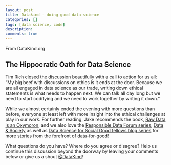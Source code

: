 ```yaml
---
layout: post
title: Datakind - doing good data science
categories: []
tags: [data science, code]
description: 
comments: true
---
```

From DataKind.org
<h2>The Hippocratic Oath for Data Science</h2>
<p>Tim Rich closed the discussion beautifully with a call to action for us all: “My big beef with discussions on ethics is it ends at the door.  Because we are all engaged in data science as our trade, writing down ethical statements is what needs to happen next.  We can talk all day long but we need to start codifying and we need to work together by writing it down.”</p>
<p> </p>
<p>While we almost certainly ended the evening with more questions than before, everyone at least left with more insight into the ethical challenges at play in our work.  For further reading, Jake recommends the book, <a href="http://books.google.com/books/about/Raw_Data_Is_an_Oxymoron.html?id=oARaHF4D6h0C">Raw Data is an Oxymoron</a>, and we also love the <a href="https://responsibledata.io/">Responsible Data Forum series</a>, <a href="http://www.datasociety.net/">Data &amp; Society</a> as well as <a href="http://dssg.io/blog/" target="_blank">Data Science for Social Good fellows blog series</a> for more stories from the forefront of data-for-good!</p>
<p>What questions do you have?  Where do you agree or disagree?  Help us continue this discussion beyond the doorway by leaving your comments below or give us a shout <a href="https://twitter.com/DataKind">@DataKind</a>!</p>